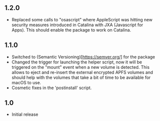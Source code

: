 1.2.0
-----
- Replaced some calls to "osascript" where AppleScript was hitting new security
  measures introduced in Catalina with JXA (Javascript for Apps).  This should
  enable the package to work on Catalina.

1.1.0
-----
- Switched to (Semantic Versioning)[https://semver.org/] for the package
- Changed the trigger for launching the helper script, now it will be triggered
  on the "mount" event when a new volume is detected.  This allows to eject and
  re-insert the external encrypted APFS volumes and should help with the volumes
  that take a bit of time to be available for macOS to use.
- Cosmetic fixes in the 'postinstall' script.

1.0
---
- Initial release
